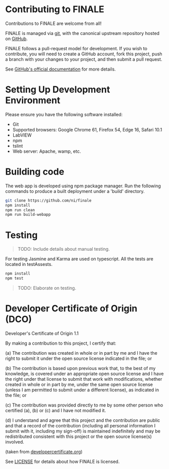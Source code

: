 # Contributing to FINALE

Contributions to FINALE are welcome from all!

FINALE is managed via [git](https://git-scm.com), with the canonical upstream
repository hosted on [GitHub](https://github.com/ni/finale).

FINALE follows a pull-request model for development.  If you wish to
contribute, you will need to create a GitHub account, fork this project, push a
branch with your changes to your project, and then submit a pull request.

See [GitHub's official documentation](https://help.github.com/articles/using-pull-requests) for more details.

# Setting Up Development Environment

Please ensure you have the following software installed:

- Git
- Supported browsers: Google Chrome 61, Firefox 54, Edge 16, Safari 10.1
- LabVIEW
- npm
- tslint
- Web server: Apache, wamp, etc.

# Building code

The web app is developed using npm package manager. Run the following commands to produce a built deployment under a 'build' directory.
```sh
git clone https://github.com/ni/finale
npm install
npm run clean
npm run build-webapp
```

# Testing

> TODO: Include details about manual testing.
 
For testing Jasmine and Karma are used on typescript. All the tests are located in testAssests.

```sh
npm install
npm test
```
> TODO: Elaborate on testing.

# Developer Certificate of Origin (DCO)

   Developer's Certificate of Origin 1.1

   By making a contribution to this project, I certify that:

   (a) The contribution was created in whole or in part by me and I
       have the right to submit it under the open source license
       indicated in the file; or

   (b) The contribution is based upon previous work that, to the best
       of my knowledge, is covered under an appropriate open source
       license and I have the right under that license to submit that
       work with modifications, whether created in whole or in part
       by me, under the same open source license (unless I am
       permitted to submit under a different license), as indicated
       in the file; or

   (c) The contribution was provided directly to me by some other
       person who certified (a), (b) or (c) and I have not modified
       it.

   (d) I understand and agree that this project and the contribution
       are public and that a record of the contribution (including all
       personal information I submit with it, including my sign-off) is
       maintained indefinitely and may be redistributed consistent with
       this project or the open source license(s) involved.

(taken from [developercertificate.org](http://developercertificate.org))

See [LICENSE](https://github.com/ni/nidevlabs/blob/master/LICENSE)
for details about how FINALE is licensed.